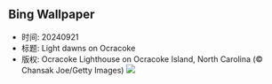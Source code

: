 ## Bing Wallpaper
- 时间: 20240921
- 标题: Light dawns on Ocracoke
- 版权: Ocracoke Lighthouse on Ocracoke Island, North Carolina (© Chansak Joe/Getty Images)
![](https://cn.bing.com/th?id=OHR.OcracokeLight_EN-US3638306974_UHD.jpg&rf=LaDigue_UHD.jpg&pid=hp&w=3840&h=2160&rs=1&c=4)
